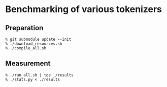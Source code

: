 # Benchmarking of various tokenizers

## Preparation

```
% git submodule update --init
% ./download_resources.sh
% ./compile_all.sh
```

## Measurement

```
% ./run_all.sh | tee ./results
% ./stats.py < ./results
```
